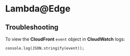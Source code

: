 # Lambda@Edge
## Troubleshooting

To view the **CloudFront** `event` object in **CloudWatch** logs:

    console.log(JSON.stringify(event));
